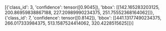 [{'class_id': 3, 'confidence': tensor([0.9045]), 'bbox': [[142.165283203125, 200.86959838867188, 227.20989990234375, 251.75552368164062]]}, {'class_id': 7, 'confidence': tensor([0.8142]), 'bbox': [[441.13177490234375, 266.017333984375, 513.1587524414062, 320.4228515625]]}]